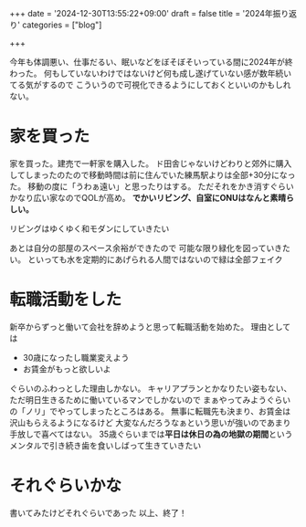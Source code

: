 +++
date = '2024-12-30T13:55:22+09:00'
draft = false
title = '2024年振り返り'
categories = ["blog"]

+++

今年も体調悪い、仕事だるい、眠いなどをぼそぼそいっている間に2024年が終わった。
何もしていないわけではないけど何も成し遂げていない感が数年続いてる気がするので
こういうので可視化できるようにしておくといいのかもしれない。

# 家を買った
家を買った。建売で一軒家を購入した。
ド田舎じゃないけどわりと郊外に購入してしまったのたので移動時間は前に住んでいた練馬駅よりは全部+30分になった。
移動の度に「うわぁ遠い」と思ったりはする。
ただそれをかき消すぐらいかなり広い家なのでQOLが高め。
**でかいリビング、自室にONUはなんと素晴らしい。**

リビングはゆくゆく和モダンにしていきたい

あとは自分の部屋のスペース余裕ができたので
可能な限り緑化を図っていきたい。
といっても水を定期的にあげられる人間ではないので緑は全部フェイク


# 転職活動をした

新卒からずっと働いて会社を辞めようと思って転職活動を始めた。
理由としては
- 30歳になったし職業変えよう
- お賃金がもっと欲しいよ

ぐらいのふわっとした理由しかない。
キャリアプランとかなりたい姿もない、ただ明日生きるために働いているマンでしかないので
まぁやってみようぐらいの「ノリ」でやってしまったところはある。
無事に転職先も決まり、お賃金は沢山もらえるようになるけど
大変なんだろうなぁという思いが強いのであまり手放しで喜べてはない。
35歳ぐらいまでは**平日は休日の為の地獄の期間**というメンタルで引き続き歯を食いしばって生きていきたい

# それぐらいかな

書いてみたけどそれぐらいであった
以上、終了！








